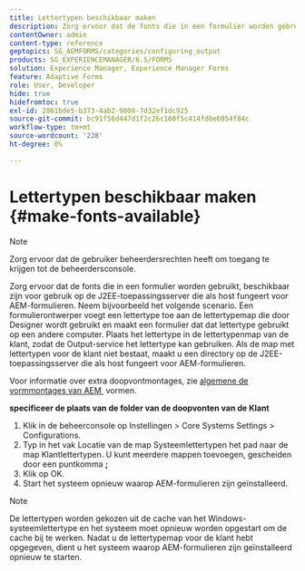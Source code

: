 ```yaml
---
title: Lettertypen beschikbaar maken
description: Zorg ervoor dat de fonts die in een formulier worden gebruikt, beschikbaar zijn voor gebruik op de J2EE-toepassingsserver die als host fungeert voor AEM-formulieren.
contentOwner: admin
content-type: reference
geptopics: SG_AEMFORMS/categories/configuring_output
products: SG_EXPERIENCEMANAGER/6.5/FORMS
solution: Experience Manager, Experience Manager Forms
feature: Adaptive Forms
role: User, Developer
hide: true
hidefromtoc: true
exl-id: 2861bde5-b373-4ab2-9808-7d32ef1dc925
source-git-commit: bc91f56d447d1f2c26c160f5c414fd0e6054f84c
workflow-type: tm+mt
source-wordcount: '228'
ht-degree: 0%

---
```


# Lettertypen beschikbaar maken {#make-fonts-available}

>[!NOTE]
> 
> Zorg ervoor dat de gebruiker beheerdersrechten heeft om toegang te krijgen tot de beheerdersconsole.

Zorg ervoor dat de fonts die in een formulier worden gebruikt, beschikbaar zijn voor gebruik op de J2EE-toepassingsserver die als host fungeert voor AEM-formulieren. Neem bijvoorbeeld het volgende scenario. Een formulierontwerper voegt een lettertype toe aan de lettertypemap die door Designer wordt gebruikt en maakt een formulier dat dat lettertype gebruikt op een andere computer. Plaats het lettertype in de lettertypenmap van de klant, zodat de Output-service het lettertype kan gebruiken. Als de map met lettertypen voor de klant niet bestaat, maakt u een directory op de J2EE-toepassingsserver die als host fungeert voor AEM-formulieren.

Voor informatie over extra doopvontmontages, zie [&#x200B; algemene de vormmontages van AEM &#x200B;](/help/forms/using/admin-help/configure-general-aem-forms-settings.md#configure-general-aem-forms-settings) vormen.

**specificeer de plaats van de folder van de doopvonten van de Klant**

1. Klik in de beheerconsole op Instellingen > Core Systems Settings > Configurations.
1. Typ in het vak Locatie van de map Systeemlettertypen het pad naar de map Klantlettertypen. U kunt meerdere mappen toevoegen, gescheiden door een puntkomma **;**
1. Klik op OK.
1. Start het systeem opnieuw waarop AEM-formulieren zijn geïnstalleerd.

>[!NOTE]
>
>De lettertypen worden gekozen uit de cache van het Windows-systeemlettertype en het systeem moet opnieuw worden opgestart om de cache bij te werken. Nadat u de lettertypemap voor de klant hebt opgegeven, dient u het systeem waarop AEM-formulieren zijn geïnstalleerd opnieuw te starten.
